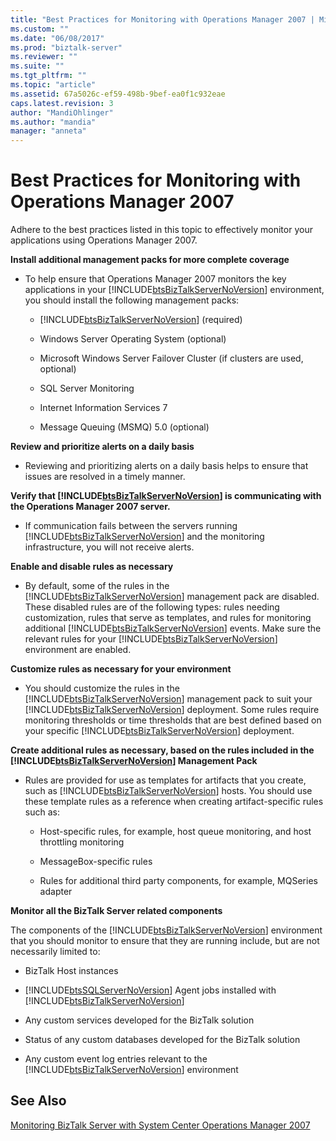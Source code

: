 ```yaml
---
title: "Best Practices for Monitoring with Operations Manager 2007 | Microsoft Docs"
ms.custom: ""
ms.date: "06/08/2017"
ms.prod: "biztalk-server"
ms.reviewer: ""
ms.suite: ""
ms.tgt_pltfrm: ""
ms.topic: "article"
ms.assetid: 67a5026c-ef59-498b-9bef-ea0f1c932eae
caps.latest.revision: 3
author: "MandiOhlinger"
ms.author: "mandia"
manager: "anneta"
---
```

# Best Practices for Monitoring with Operations Manager 2007
Adhere to the best practices listed in this topic to effectively monitor your applications using Operations Manager 2007.  
  
 **Install additional management packs for more complete coverage**  
  
-   To help ensure that Operations Manager 2007 monitors the key applications in your [!INCLUDE[btsBizTalkServerNoVersion](../includes/btsbiztalkservernoversion-md.md)] environment, you should install the following management packs:  
  
    -   [!INCLUDE[btsBizTalkServerNoVersion](../includes/btsbiztalkservernoversion-md.md)] (required)  
  
    -   Windows Server Operating System (optional)  
  
    -   Microsoft Windows Server Failover Cluster (if clusters are used, optional)  
  
    -   SQL Server Monitoring  
  
    -   Internet Information Services 7  
  
    -   Message Queuing (MSMQ) 5.0 (optional)  
  
 **Review and prioritize alerts on a daily basis**  
  
-   Reviewing and prioritizing alerts on a daily basis helps to ensure that issues are resolved in a timely manner.  
  
 **Verify that [!INCLUDE[btsBizTalkServerNoVersion](../includes/btsbiztalkservernoversion-md.md)] is communicating with the Operations Manager 2007 server.**  
  
-   If communication fails between the servers running [!INCLUDE[btsBizTalkServerNoVersion](../includes/btsbiztalkservernoversion-md.md)] and the monitoring infrastructure, you will not receive alerts.  
  
 **Enable and disable rules as necessary**  
  
-   By default, some of the rules in the [!INCLUDE[btsBizTalkServerNoVersion](../includes/btsbiztalkservernoversion-md.md)] management pack are disabled. These disabled rules are of the following types: rules needing customization, rules that serve as templates, and rules for monitoring additional [!INCLUDE[btsBizTalkServerNoVersion](../includes/btsbiztalkservernoversion-md.md)] events. Make sure the relevant rules for your [!INCLUDE[btsBizTalkServerNoVersion](../includes/btsbiztalkservernoversion-md.md)] environment are enabled.  
  
 **Customize rules as necessary for your environment**  
  
-   You should customize the rules in the [!INCLUDE[btsBizTalkServerNoVersion](../includes/btsbiztalkservernoversion-md.md)] management pack to suit your [!INCLUDE[btsBizTalkServerNoVersion](../includes/btsbiztalkservernoversion-md.md)] deployment. Some rules require monitoring thresholds or time thresholds that are best defined based on your specific [!INCLUDE[btsBizTalkServerNoVersion](../includes/btsbiztalkservernoversion-md.md)] deployment.  
  
 **Create additional rules as necessary, based on the rules included in the [!INCLUDE[btsBizTalkServerNoVersion](../includes/btsbiztalkservernoversion-md.md)] Management Pack**  
  
-   Rules are provided for use as templates for artifacts that you create, such as [!INCLUDE[btsBizTalkServerNoVersion](../includes/btsbiztalkservernoversion-md.md)] hosts. You should use these template rules as a reference when creating artifact-specific rules such as:  
  
    -   Host-specific rules, for example, host queue monitoring, and host throttling monitoring  
  
    -   MessageBox-specific rules  
  
    -   Rules for additional third party components, for example, MQSeries adapter  
  
 **Monitor all the BizTalk Server related components**  
  
 The components of the [!INCLUDE[btsBizTalkServerNoVersion](../includes/btsbiztalkservernoversion-md.md)] environment that you should monitor to ensure that they are running include, but are not necessarily limited to:  
  
-   BizTalk Host instances  
  
-   [!INCLUDE[btsSQLServerNoVersion](../includes/btssqlservernoversion-md.md)] Agent jobs installed with [!INCLUDE[btsBizTalkServerNoVersion](../includes/btsbiztalkservernoversion-md.md)]  
  
-   Any custom services developed for the BizTalk solution  
  
-   Status of any custom databases developed for the BizTalk solution  
  
-   Any custom event log entries relevant to the [!INCLUDE[btsBizTalkServerNoVersion](../includes/btsbiztalkservernoversion-md.md)] environment  
  
## See Also  
 [Monitoring BizTalk Server with System Center Operations Manager 2007](../technical-guides/monitoring-biztalk-server-with-system-center-operations-manager-2007.md)